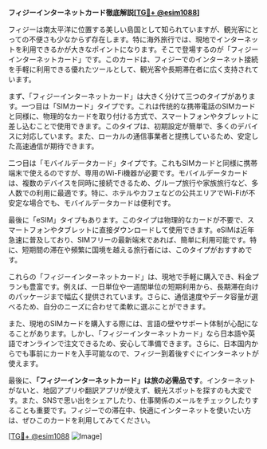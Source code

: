 **フィジーインターネットカード徹底解説[[TG💪+ @esim1088](https://t.me/s/esim1088)]**

フィジーは南太平洋に位置する美しい島国として知られていますが、観光客にとっての不便さも少なからず存在します。特に海外旅行では、現地でインターネットを利用できるかが大きなポイントになります。そこで登場するのが「フィジーインターネットカード」です。このカードは、フィジーでのインターネット接続を手軽に利用できる優れたツールとして、観光客や長期滞在者に広く支持されています。

まず、「フィジーインターネットカード」は大きく分けて三つのタイプがあります。一つ目は「SIMカード」タイプです。これは传统的な携帯電話のSIMカードと同様に、物理的なカードを取り付ける方式で、スマートフォンやタブレットに差し込むことで使用できます。このタイプは、初期設定が簡単で、多くのデバイスに対応しています。また、ローカルの通信事業者と提携しているため、安定した高速通信が期待できます。

二つ目は「モバイルデータカード」タイプです。これもSIMカードと同様に携帯端末で使えるのですが、専用のWi-Fi機器が必要です。モバイルデータカードは、複数のデバイスを同時に接続できるため、グループ旅行や家族旅行など、多人数での利用に最適です。特に、ホテルやカフェなどの公共エリアでWi-Fiが不安定な場合でも、モバイルデータカードは便利です。

最後に「eSIM」タイプもあります。このタイプは物理的なカードが不要で、スマートフォンやタブレットに直接ダウンロードして使用できます。eSIMは近年急速に普及しており、SIMフリーの最新端末であれば、簡単に利用可能です。特に、短期間の滞在や頻繁に国境を越える旅行者には、このタイプがおすすめです。

これらの「フィジーインターネットカード」は、現地で手軽に購入でき、料金プランも豊富です。例えば、一日単位や一週間単位の短期利用から、長期滞在向けのパッケージまで幅広く提供されています。さらに、通信速度やデータ容量が選べるため、自分のニーズに合わせて柔軟に選ぶことができます。

また、現地のSIMカードを購入する際には、言語の壁やサポート体制が心配になることがあります。しかし、「フィジーインターネットカード」なら日本語や英語でオンラインで注文できるため、安心して準備できます。さらに、日本国内からでも事前にカードを入手可能なので、フィジー到着後すぐにインターネットが使えます。

最後に、**「フィジーインターネットカード」は旅の必需品です**。インターネットがないと、地図アプリや翻訳アプリが使えず、観光スポットを探すのも大変です。また、SNSで思い出をシェアしたり、仕事関係のメールをチェックしたりすることも重要です。フィジーでの滞在中、快適にインターネットを使いたい方は、ぜひこのカードを利用してみてください。

[[TG💪+ @esim1088](https://t.me/s/esim1088) ![Image](https://i.postimg.cc/Y0z9fWf4/image.png)]